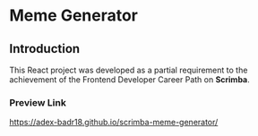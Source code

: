 # Meme Generator

## Introduction

This React project was developed as a partial requirement to the achievement of the Frontend Developer Career Path on **Scrimba**.

### Preview Link
https://adex-badr18.github.io/scrimba-meme-generator/
